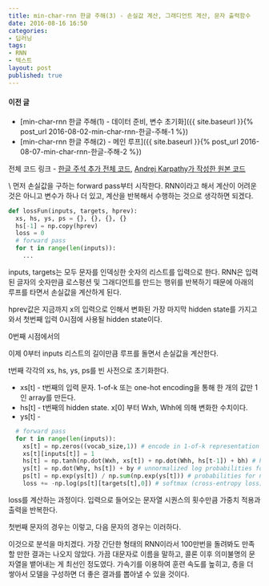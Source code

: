 ```yaml
---
title: min-char-rnn 한글 주해(3) - 손실값 계산, 그래디언트 계산, 문자 출력함수
date: 2016-08-16 16:50
categories:
- 딥러닝
tags:
- RNN
- 텍스트
layout: post
published: true
---
```


#### 이전 글

* [min-char-rnn 한글 주해(1) - 데이터 준비, 변수 초기화]({{ site.baseurl }}{% post_url 2016-08-02-min-char-rnn-한글-주해-1 %})
* [min-char-rnn 한글 주해(2) - 메인 루프]({{ site.baseurl }}{% post_url 2016-08-07-min-char-rnn-한글-주해-2 %})

전체 코드 링크 - [한글 주석 추가 전체 코드](https://gist.github.com/MinjeJeon/8f50693f0a986419ab2dda35753acb1f), [Andrej Karpathy가 작성한 원본 코드](https://gist.github.com/karpathy/d4dee566867f8291f086)

\\
먼저 손실값을 구하는 forward pass부터 시작한다. RNN이라고 해서 계산이 어려운 것은 아니고 변수가 하나 더 있고, 계산을 반복해서 수행하는 것으로 생각하면 되겠다.

```python
def lossFun(inputs, targets, hprev):
  xs, hs, ys, ps = {}, {}, {}, {}
  hs[-1] = np.copy(hprev)
  loss = 0
  # forward pass
  for t in range(len(inputs)):
    ...
```
inputs, targets는 모두 문자를 인덱싱한 숫자의 리스트를 입력으로 한다. RNN은 입력된 글자의 숫자만큼 로스펑션 및 그래디언트를 만드는 행위를 반복하기 때문에 아래의 루프를 타면서 손실값을 계산하게 된다.

hprev값은 지금까지 x의 입력으로 인해서 변화된 가장 마지막 hidden state를 가지고 와서 첫번째 입력 0시점에 사용될 hidden state이다.

0번째 시점에서의 

이제 0부터 inputs 리스트의 길이만큼 루프를 돌면서 손실값을 계산한다. 

t번째 각각의 xs, hs, ys, ps를 빈 사전으로 초기화한다.
* xs[t] - t번째의 입력 문자. 1-of-k 또는 one-hot encoding을 통해 한 개의 값만 1인 array를 만든다. 
* hs[t] - t번째의 hidden state. x[0] 부터 Wxh, Whh에 의해 변화한 수치이다.
* ys[t] - 

```python
  # forward pass
  for t in range(len(inputs)):
    xs[t] = np.zeros((vocab_size,1)) # encode in 1-of-k representation
    xs[t][inputs[t]] = 1
    hs[t] = np.tanh(np.dot(Wxh, xs[t]) + np.dot(Whh, hs[t-1]) + bh) # hidden state
    ys[t] = np.dot(Why, hs[t]) + by # unnormalized log probabilities for next chars
    ps[t] = np.exp(ys[t]) / np.sum(np.exp(ys[t])) # probabilities for next chars
    loss += -np.log(ps[t][targets[t],0]) # softmax (cross-entropy loss)
```

loss를 계산하는 과정이다. 입력으로 들어오는 문자열 시퀀스의 횟수만큼 가중치 적용과 출력을 반복한다.

첫번째 문자의 경우는 이렇고, 다음 문자의 경우는 이러하다.

이것으로 분석을 마치겠다. 가장 간단한 형태의 RNN이라서 100만번을 돌려봐도 만족할 만한 결과는 나오지 않았다. 가끔 대문자로 이름을 말하고, 콜론 이후 의미불명의 문자열을 뱉어내는 게 최선인 정도였다. 가속기를 이용하여 훈련 속도를 높히고, 층을 더 쌓아서 모델을 구성하면 더 좋은 결과를 뽑아낼 수 있을 것이다.